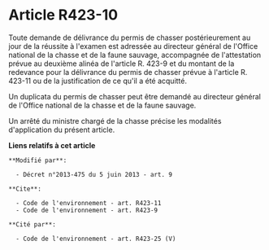 # Article R423-10

Toute demande de délivrance du permis de chasser postérieurement au jour de la réussite à l'examen est adressée au directeur
général de l'Office national de la chasse et de la faune sauvage, accompagnée de l'attestation prévue au deuxième alinéa de
l'article R. 423-9 et du montant de la redevance pour la délivrance du permis de chasser prévue à l'article R. 423-11 ou de
la justification de ce qu'il a été acquitté. 

Un duplicata du permis de chasser peut être demandé au directeur général de l'Office national de la chasse et de la faune
sauvage. 

Un arrêté du ministre chargé de la chasse précise les modalités d'application du présent article.

**Liens relatifs à cet article**

	**Modifié par**:

	  - Décret n°2013-475 du 5 juin 2013 - art. 9

	**Cite**:

	  - Code de l'environnement - art. R423-11
	  - Code de l'environnement - art. R423-9

	**Cité par**:

	  - Code de l'environnement - art. R423-25 (V)
